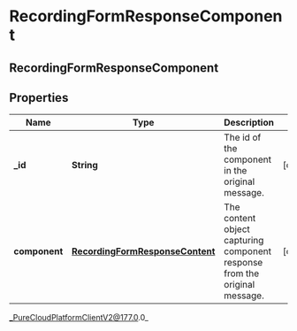 # RecordingFormResponseComponent

## RecordingFormResponseComponent

## Properties

|Name | Type | Description | Notes|
|------------ | ------------- | ------------- | -------------|
| **_id** | **String** | The id of the component in the original message. | [optional] |
| **component** | [**RecordingFormResponseContent**](RecordingFormResponseContent) | The content object capturing component response from the original message. | [optional] |



_PureCloudPlatformClientV2@177.0.0_
